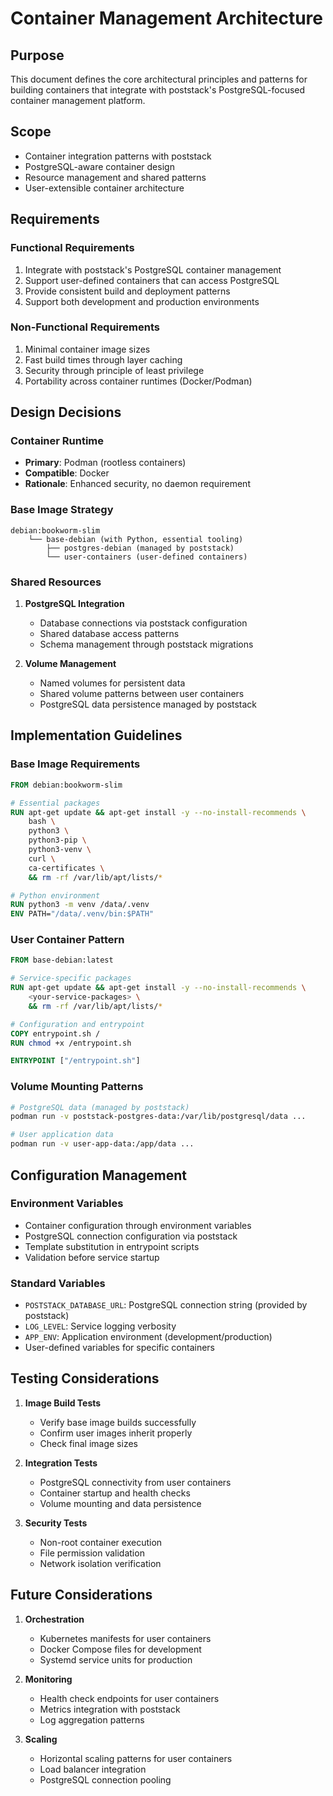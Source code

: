 # Container Management Architecture

## Purpose

This document defines the core architectural principles and patterns for building containers that integrate with poststack's PostgreSQL-focused container management platform.

## Scope

- Container integration patterns with poststack
- PostgreSQL-aware container design
- Resource management and shared patterns
- User-extensible container architecture

## Requirements

### Functional Requirements

1. Integrate with poststack's PostgreSQL container management
2. Support user-defined containers that can access PostgreSQL
3. Provide consistent build and deployment patterns
4. Support both development and production environments

### Non-Functional Requirements

1. Minimal container image sizes
2. Fast build times through layer caching
3. Security through principle of least privilege
4. Portability across container runtimes (Docker/Podman)

## Design Decisions

### Container Runtime

- **Primary**: Podman (rootless containers)
- **Compatible**: Docker
- **Rationale**: Enhanced security, no daemon requirement

### Base Image Strategy

```text
debian:bookworm-slim
    └── base-debian (with Python, essential tooling)
        ├── postgres-debian (managed by poststack)
        └── user-containers (user-defined containers)
```

### Shared Resources

1. **PostgreSQL Integration**

   - Database connections via poststack configuration
   - Shared database access patterns
   - Schema management through poststack migrations

2. **Volume Management**
   - Named volumes for persistent data
   - Shared volume patterns between user containers
   - PostgreSQL data persistence managed by poststack

## Implementation Guidelines

### Base Image Requirements

```dockerfile
FROM debian:bookworm-slim

# Essential packages
RUN apt-get update && apt-get install -y --no-install-recommends \
    bash \
    python3 \
    python3-pip \
    python3-venv \
    curl \
    ca-certificates \
    && rm -rf /var/lib/apt/lists/*

# Python environment
RUN python3 -m venv /data/.venv
ENV PATH="/data/.venv/bin:$PATH"
```

### User Container Pattern

```dockerfile
FROM base-debian:latest

# Service-specific packages
RUN apt-get update && apt-get install -y --no-install-recommends \
    <your-service-packages> \
    && rm -rf /var/lib/apt/lists/*

# Configuration and entrypoint
COPY entrypoint.sh /
RUN chmod +x /entrypoint.sh

ENTRYPOINT ["/entrypoint.sh"]
```

### Volume Mounting Patterns

```bash
# PostgreSQL data (managed by poststack)
podman run -v poststack-postgres-data:/var/lib/postgresql/data ...

# User application data
podman run -v user-app-data:/app/data ...
```

## Configuration Management

### Environment Variables

- Container configuration through environment variables
- PostgreSQL connection configuration via poststack
- Template substitution in entrypoint scripts
- Validation before service startup

### Standard Variables

- `POSTSTACK_DATABASE_URL`: PostgreSQL connection string (provided by poststack)
- `LOG_LEVEL`: Service logging verbosity
- `APP_ENV`: Application environment (development/production)
- User-defined variables for specific containers

## Testing Considerations

1. **Image Build Tests**

   - Verify base image builds successfully
   - Confirm user images inherit properly
   - Check final image sizes

2. **Integration Tests**

   - PostgreSQL connectivity from user containers
   - Container startup and health checks
   - Volume mounting and data persistence

3. **Security Tests**
   - Non-root container execution
   - File permission validation
   - Network isolation verification

## Future Considerations

1. **Orchestration**

   - Kubernetes manifests for user containers
   - Docker Compose files for development
   - Systemd service units for production

2. **Monitoring**

   - Health check endpoints for user containers
   - Metrics integration with poststack
   - Log aggregation patterns

3. **Scaling**
   - Horizontal scaling patterns for user containers
   - Load balancer integration
   - PostgreSQL connection pooling
